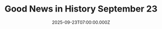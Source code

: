 ---
title: "Good News in History September 23"
date: 2025-09-23T07:00:00.000Z
category: Human Kindness
externalLink: "https://www.goodnewsnetwork.org/events060923/"
image: ""
excerpt: "164 years ago today, Robert Bosch, founder of the corporation Robert Bosch GmbH, was born in Ulm. One of the most important German industrialists of the 19th and 20th centuries, Bosch and the engineers at his company pioneered the high-voltage magneto ignition system that created the first commercially-viable spark plug for internal combustion engines. Bosch […] The post Good News…"
---